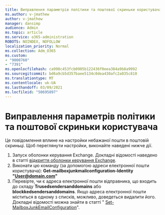 ```yaml
---
title: Виправлення параметрів політики та поштової скриньки користувача
ms.author: v-jmathew
author: v-jmathew
manager: dansimp
audience: Admin
ms.topic: article
ms.service: o365-administration
ROBOTS: NOINDEX, NOFOLLOW
localization_priority: Normal
ms.collection: Adm_O365
ms.custom:
- "9000760"
- "7391"
ms.openlocfilehash: ca998c453fcb0905b122436f0eea384a9b8a9992
ms.sourcegitcommit: bd6a9cb5d357baee5134c0dea430afc2a035c810
ms.translationtype: MT
ms.contentlocale: uk-UA
ms.lasthandoff: 03/09/2021
ms.locfileid: "50695897"
---
```

# <a name="fix-user-policymailbox-settings"></a>Виправлення параметрів політики та поштової скриньки користувача

Це повідомлення вплине на настройки небажаної пошти в поштовій скриньці. Щоб переглянути настройки, виконайте наведені нижче дії.

1. Запуск оболонки керування Exchange. Докладні відомості наведено в статті [відкриття оболонки керування Exchange](https://go.microsoft.com/fwlink/?linkid=2101432).
2. Виконати цю команду (за допомогою адреси електронної пошти користувача):  **Get-mailboxjunkmailconfiguration-Identity "User@domain.com"**
3. Перевірте, чи є адреса електронної пошти відправника, що входить до складу **Trusedsendersanddomains** або **blockkedsendersanddomains**. Якщо адреса електронної пошти міститься в одному з списків, можливо, доведеться видалити його. Докладні відомості можна знайти в статті " [Set-MailboxJunkEmailConfiguration](https://go.microsoft.com/fwlink/?linkid=2101047)".
